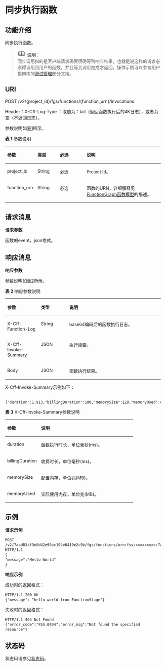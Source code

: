 # 同步执行函数<a name="ZH-CN_TOPIC_0115410486"></a>

## 功能介绍<a name="section52406094"></a>

同步执行函数。

>![](public_sys-resources/icon-note.gif) **说明：**   
>同步调用指的是客户端请求需要明确等到响应结果，也就是说这样的请求必须得调用到用户的函数，并且等到调用完成才返回。操作示例可以参考用户指南中的[测试管理](https://support.huaweicloud.com/usermanual-functiongraph/functiongraph_01_0302.html)部分文档。  

## URI<a name="section1892800"></a>

POST /v2/\{project\_id\}/fgs/functions/\{function\_urn\}/invocations

Header：X-Cff-Log-Type ：取值为：tail（返回函数执行后的4K日志），或者为空（不返回日志）。

参数说明如[表1](#d0e8270)所示。

**表 1**  参数说明

<a name="d0e8270"></a>
<table><thead align="left"><tr id="row9028226"><th class="cellrowborder" valign="top" width="19.388061193880613%" id="mcps1.2.5.1.1"><p id="p60197675"><a name="p60197675"></a><a name="p60197675"></a>参数</p>
</th>
<th class="cellrowborder" valign="top" width="14.288571142885711%" id="mcps1.2.5.1.2"><p id="p44173468"><a name="p44173468"></a><a name="p44173468"></a>类型</p>
</th>
<th class="cellrowborder" valign="top" width="17.348265173482652%" id="mcps1.2.5.1.3"><p id="p21281150"><a name="p21281150"></a><a name="p21281150"></a>必选</p>
</th>
<th class="cellrowborder" valign="top" width="48.97510248975102%" id="mcps1.2.5.1.4"><p id="p46051576"><a name="p46051576"></a><a name="p46051576"></a>说明</p>
</th>
</tr>
</thead>
<tbody><tr id="row39190195"><td class="cellrowborder" valign="top" width="19.388061193880613%" headers="mcps1.2.5.1.1 "><p id="p20289239"><a name="p20289239"></a><a name="p20289239"></a>project_id</p>
</td>
<td class="cellrowborder" valign="top" width="14.288571142885711%" headers="mcps1.2.5.1.2 "><p id="p32815626"><a name="p32815626"></a><a name="p32815626"></a>String</p>
</td>
<td class="cellrowborder" valign="top" width="17.348265173482652%" headers="mcps1.2.5.1.3 "><p id="p40820087"><a name="p40820087"></a><a name="p40820087"></a>必选</p>
</td>
<td class="cellrowborder" valign="top" width="48.97510248975102%" headers="mcps1.2.5.1.4 "><p id="p18092740"><a name="p18092740"></a><a name="p18092740"></a>Project Id。</p>
</td>
</tr>
<tr id="row28616934"><td class="cellrowborder" valign="top" width="19.388061193880613%" headers="mcps1.2.5.1.1 "><p id="p36270311"><a name="p36270311"></a><a name="p36270311"></a>function_urn</p>
</td>
<td class="cellrowborder" valign="top" width="14.288571142885711%" headers="mcps1.2.5.1.2 "><p id="p52214044"><a name="p52214044"></a><a name="p52214044"></a>String</p>
</td>
<td class="cellrowborder" valign="top" width="17.348265173482652%" headers="mcps1.2.5.1.3 "><p id="p1479149"><a name="p1479149"></a><a name="p1479149"></a>必选</p>
</td>
<td class="cellrowborder" valign="top" width="48.97510248975102%" headers="mcps1.2.5.1.4 "><p id="p52702276"><a name="p52702276"></a><a name="p52702276"></a>函数的URN，详细解释见<a href="FunctionGraph函数模型.md">FunctionGraph函数模型</a>的描述。</p>
</td>
</tr>
</tbody>
</table>

## 请求消息<a name="section17035201"></a>

**请求参数**

函数的event，json格式。

## 响应消息<a name="section19099082"></a>

**响应参数**

参数说明如[表2](#d0e5632)所示。

**表 2**  响应参数说明

<a name="d0e5632"></a>
<table><thead align="left"><tr id="row61148692"><th class="cellrowborder" valign="top" width="21.592159215921594%" id="mcps1.2.4.1.1"><p id="p54097009"><a name="p54097009"></a><a name="p54097009"></a>参数</p>
</th>
<th class="cellrowborder" valign="top" width="18.18181818181818%" id="mcps1.2.4.1.2"><p id="p19781590"><a name="p19781590"></a><a name="p19781590"></a>类型</p>
</th>
<th class="cellrowborder" valign="top" width="60.22602260226022%" id="mcps1.2.4.1.3"><p id="p65582298"><a name="p65582298"></a><a name="p65582298"></a>说明</p>
</th>
</tr>
</thead>
<tbody><tr id="row10565961"><td class="cellrowborder" valign="top" width="21.592159215921594%" headers="mcps1.2.4.1.1 "><p id="p1416620275714"><a name="p1416620275714"></a><a name="p1416620275714"></a>X-Cff-Function-Log</p>
</td>
<td class="cellrowborder" valign="top" width="18.18181818181818%" headers="mcps1.2.4.1.2 "><p id="p1016517205717"><a name="p1016517205717"></a><a name="p1016517205717"></a>String</p>
</td>
<td class="cellrowborder" valign="top" width="60.22602260226022%" headers="mcps1.2.4.1.3 "><p id="p17161721573"><a name="p17161721573"></a><a name="p17161721573"></a>base64编码后的函数执行日志。</p>
</td>
</tr>
<tr id="row2032731016572"><td class="cellrowborder" valign="top" width="21.592159215921594%" headers="mcps1.2.4.1.1 "><p id="p17328191075717"><a name="p17328191075717"></a><a name="p17328191075717"></a>X-Cff-Invoke-Summary</p>
</td>
<td class="cellrowborder" valign="top" width="18.18181818181818%" headers="mcps1.2.4.1.2 "><p id="p332831011571"><a name="p332831011571"></a><a name="p332831011571"></a>JSON</p>
</td>
<td class="cellrowborder" valign="top" width="60.22602260226022%" headers="mcps1.2.4.1.3 "><p id="p1132841011573"><a name="p1132841011573"></a><a name="p1132841011573"></a>执行摘要。</p>
</td>
</tr>
<tr id="row526411210576"><td class="cellrowborder" valign="top" width="21.592159215921594%" headers="mcps1.2.4.1.1 "><p id="p22641012195716"><a name="p22641012195716"></a><a name="p22641012195716"></a>Body</p>
</td>
<td class="cellrowborder" valign="top" width="18.18181818181818%" headers="mcps1.2.4.1.2 "><p id="p9264111210578"><a name="p9264111210578"></a><a name="p9264111210578"></a>JSON</p>
</td>
<td class="cellrowborder" valign="top" width="60.22602260226022%" headers="mcps1.2.4.1.3 "><p id="p1526415126578"><a name="p1526415126578"></a><a name="p1526415126578"></a>函数执行结果。</p>
</td>
</tr>
</tbody>
</table>

X-Cff-Invoke-Summary示例如下：

```
 {"duration":1.913,"billingDuration":100,"memorySize":128,"memoryUsed":41.51171875}
```

**表 3**  X-Cff-Invoke-Summary参数说明

<a name="table136991222413"></a>
<table><thead align="left"><tr id="row137001922818"><th class="cellrowborder" valign="top" width="26.39%" id="mcps1.2.3.1.1"><p id="p1570042212113"><a name="p1570042212113"></a><a name="p1570042212113"></a>参数</p>
</th>
<th class="cellrowborder" valign="top" width="73.61%" id="mcps1.2.3.1.2"><p id="p1370013229115"><a name="p1370013229115"></a><a name="p1370013229115"></a>说明</p>
</th>
</tr>
</thead>
<tbody><tr id="row137009223114"><td class="cellrowborder" valign="top" width="26.39%" headers="mcps1.2.3.1.1 "><p id="p1818918321014"><a name="p1818918321014"></a><a name="p1818918321014"></a>duration</p>
</td>
<td class="cellrowborder" valign="top" width="73.61%" headers="mcps1.2.3.1.2 "><p id="p15188153210112"><a name="p15188153210112"></a><a name="p15188153210112"></a>函数执行时长，单位毫秒(ms)。</p>
</td>
</tr>
<tr id="row97001222811"><td class="cellrowborder" valign="top" width="26.39%" headers="mcps1.2.3.1.1 "><p id="p118663218118"><a name="p118663218118"></a><a name="p118663218118"></a>billingDuration</p>
</td>
<td class="cellrowborder" valign="top" width="73.61%" headers="mcps1.2.3.1.2 "><p id="p4185183214119"><a name="p4185183214119"></a><a name="p4185183214119"></a>收费时长，单位毫秒(ms)。</p>
</td>
</tr>
<tr id="row1270022218111"><td class="cellrowborder" valign="top" width="26.39%" headers="mcps1.2.3.1.1 "><p id="p1518412320113"><a name="p1518412320113"></a><a name="p1518412320113"></a>memorySize</p>
</td>
<td class="cellrowborder" valign="top" width="73.61%" headers="mcps1.2.3.1.2 "><p id="p918233217120"><a name="p918233217120"></a><a name="p918233217120"></a>配置内存，单位兆(MB)。</p>
</td>
</tr>
<tr id="row14975143217"><td class="cellrowborder" valign="top" width="26.39%" headers="mcps1.2.3.1.1 "><p id="p12972143219"><a name="p12972143219"></a><a name="p12972143219"></a>memoryUsed</p>
</td>
<td class="cellrowborder" valign="top" width="73.61%" headers="mcps1.2.3.1.2 "><p id="p12971314526"><a name="p12971314526"></a><a name="p12971314526"></a>实际使用内存，单位兆(MB)。</p>
</td>
</tr>
</tbody>
</table>

## 示例<a name="section10372153181010"></a>

**请求示例**

```
POST /v2/7aad83af3e8d42e99ac194e8419e2c9b/fgs/functions/urn:fss:xxxxxxxxx:7aad83af3e8d42e99ac194e8419e2c9b:function:default:test:latest/invocations HTTP/1.1 
{ 
"message":"Hello World" 
}
```

**响应示例**

成功时的返回格式：

```
HTTP/1.1 200 OK
{"message": "hello world from FunctionStage"}
```

失败时的返回格式：

```
HTTP/1.1 404 Not Found
{"error_code":"FSS.0404","error_msg":"Not found the specified resource"}
```

## 状态码<a name="section37674012"></a>

状态码请参见[状态码](状态码.md)。


